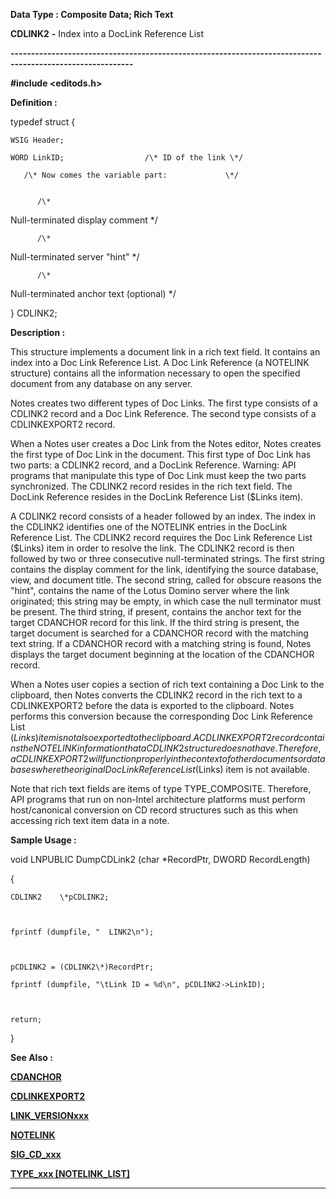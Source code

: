 




<!--
 /\* Font Definitions \*/
 @font-face
 {font-family:Courier;
 panose-1:2 7 4 9 2 2 5 2 4 4;}
@font-face
 {font-family:"Tms Rmn";
 panose-1:2 2 6 3 4 5 5 2 3 4;}
@font-face
 {font-family:Helv;
 panose-1:2 11 6 4 2 2 2 3 2 4;}
@font-face
 {font-family:"Cambria Math";
 panose-1:2 4 5 3 5 4 6 3 2 4;}
 /\* Style Definitions \*/
 p.MsoNormal, li.MsoNormal, div.MsoNormal
 {margin-top:0cm;
 margin-right:0cm;
 margin-bottom:8.0pt;
 margin-left:0cm;
 line-height:107%;
 font-size:11.0pt;
 font-family:"Calibri",sans-serif;}
.MsoChpDefault
 {font-size:11.0pt;}
.MsoPapDefault
 {margin-bottom:8.0pt;
 line-height:107%;}
 /\* Page Definitions \*/
 @page WordSection1
 {size:612.0pt 792.0pt;
 margin:72.0pt 72.0pt 72.0pt 72.0pt;}
div.WordSection1
 {page:WordSection1;}
-->




 


**Data Type : Composite Data; Rich
Text**



**CDLINK2** **-** Index into a
DocLink Reference List


**----------------------------------------------------------------------------------------------------------**



**#include
<editods.h>**



**Definition :**



typedef struct     {  

    WSIG Header;  

    WORD LinkID;                  /\* ID of the link \*/  

       /\* Now comes the variable part:             \*/


          /\*  
Null-terminated display comment        \*/


          /\*  
Null-terminated server "hint"          \*/


          /\*  
Null-terminated anchor text (optional) \*/  

} CDLINK2;  

  




 


**Description :**



This
structure implements a document link in a rich text field.  It contains an
index into a Doc Link Reference List.  A Doc Link Reference (a NOTELINK
structure) contains all the information necessary to open the specified
document from any database on any server.   

  

Notes creates two different types of Doc Links.  The first type consists of a
CDLINK2 record and a Doc Link Reference.  The second type consists of a
CDLINKEXPORT2 record.  

  

When a Notes user creates a Doc Link from the Notes editor, Notes creates the
first type of Doc Link in the document.  This first type of Doc Link has two
parts: a CDLINK2 record, and a DocLink Reference.  Warning: API programs that
manipulate this type of Doc Link must keep the two parts synchronized. The
CDLINK2 record resides in the rich text field. The DocLink Reference resides in
the DocLink Reference List ($Links item).   

  

A CDLINK2 record consists of a header followed by an index. The index in the
CDLINK2 identifies one of the NOTELINK  entries in the DocLink Reference List.
The CDLINK2 record requires the Doc Link Reference List ($Links) item in order
to resolve the link.  The CDLINK2 record is then followed by two or three
consecutive null-terminated strings.  The first string contains the display
comment for the link, identifying the source database, view, and document
title.  The second string, called for obscure reasons the "hint",
contains the name of the Lotus Domino server where the link originated;  this
string may be empty, in which case the null terminator must be present.  The
third string, if present, contains the anchor text for the target CDANCHOR
record for this link.  If the third string is present, the target document is
searched for a CDANCHOR record with the matching text string.  If a CDANCHOR
record with a matching string is found, Notes displays the target document
beginning at the location of the CDANCHOR record.  

  

When a Notes user copies a section of rich text containing a Doc Link to the
clipboard, then Notes converts the CDLINK2 record in the rich text to a
CDLINKEXPORT2 before the data is exported to the clipboard.  Notes performs
this conversion because the corresponding Doc Link Reference List ($Links) item
is not also exported to the clipboard.  A CDLINKEXPORT2 record contains the
NOTELINK information that a CDLINK2 structure does not have. Therefore, a
CDLINKEXPORT2 will function properly in the context of other documents or
databases where the original Doc Link Reference List ($Links) item is not
available.  

  

Note that rich text fields are items of type TYPE\_COMPOSITE. Therefore, API
programs that run on non-Intel architecture platforms must perform
host/canonical conversion on CD record structures such as this when accessing
rich text item data in a note.


 **Sample Usage :**


void  LNPUBLIC 
DumpCDLink2 (char \*RecordPtr, DWORD RecordLength)  

{  

    CDLINK2    \*pCDLINK2;  

  

    fprintf (dumpfile, "  LINK2\n");  

  

    pCDLINK2 = (CDLINK2\*)RecordPtr;  

    fprintf (dumpfile, "\tLink ID = %d\n", pCDLINK2->LinkID);  

  

    return;  

}


 **See Also :**


**[CDANCHOR](CDANCHOR.md)**


**[CDLINKEXPORT2](notes:///8525872100478C66/61FD4E9848264AD28525620B006BA8BD/85255D56004D3F6385255D2800785F80)**


**[LINK\_VERSIONxxx](notes:///8525872100478C66/61FD4E9848264AD28525620B006BA8BD/621D9F136AB5119A852566780048ABEC)**


**[NOTELINK](NOTELINK.md)**


**[SIG\_CD\_xxx](SIG_CD_xxx.md)**


**[TYPE\_xxx [NOTELINK\_LIST]](notes:///8525872100478C66/61FD4E9848264AD28525620B006BA8BD/9AB48005B27D25BC8525622E0061EE68)**



----------------------------------------------------------------------------------------------------------


 





